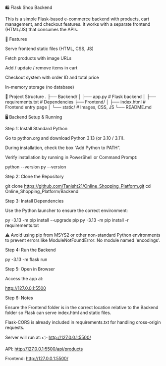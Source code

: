 🛍️ Flask Shop Backend

This is a simple Flask-based e-commerce backend with products, cart management, and checkout features.
It works with a separate frontend (HTML/JS) that consumes the APIs.

🚀 Features

Serve frontend static files (HTML, CSS, JS)

Fetch products with image URLs

Add / update / remove items in cart

Checkout system with order ID and total price

In-memory storage (no database)

📂 Project Structure
.
├── Backend/
│   ├── app.py              # Flask backend
│   ├── requirements.txt    # Dependencies
├── Frontend/
│   ├── index.html          # Frontend entry page
│   └── static/             # Images, CSS, JS
└── README.md

🖥️ Backend Setup & Running

Step 1: Install Standard Python

Go to python.org
 and download Python 3.13 (or 3.10 / 3.11).

During installation, check the box “Add Python to PATH”.

Verify installation by running in PowerShell or Command Prompt:

python --version
py --version


Step 2: Clone the Repository

git clone https://github.com/Tanisht21/Online_Shopping_Platform.git
cd Online_Shopping_Platform/Backend


Step 3: Install Dependencies

Use the Python launcher to ensure the correct environment:

py -3.13 -m pip install --upgrade pip
py -3.13 -m pip install -r requirements.txt


⚠️ Avoid using pip from MSYS2 or other non-standard Python environments to prevent errors like ModuleNotFoundError: No module named 'encodings'.

Step 4: Run the Backend

py -3.13 -m flask run


Step 5: Open in Browser

Access the app at:

http://127.0.0.1:5500


Step 6: Notes

Ensure the Frontend folder is in the correct location relative to the Backend folder so Flask can serve index.html and static files.

Flask-CORS is already included in requirements.txt for handling cross-origin requests.


Server will run at:
👉 http://127.0.0.1:5500/

API: http://127.0.0.1:5500/api/products

Frontend: http://127.0.0.1:5500/
